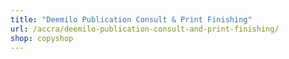```yaml
---
title: "Deemilo Publication Consult & Print Finishing"
url: /accra/deemilo-publication-consult-and-print-finishing/
shop: copyshop
---
```

